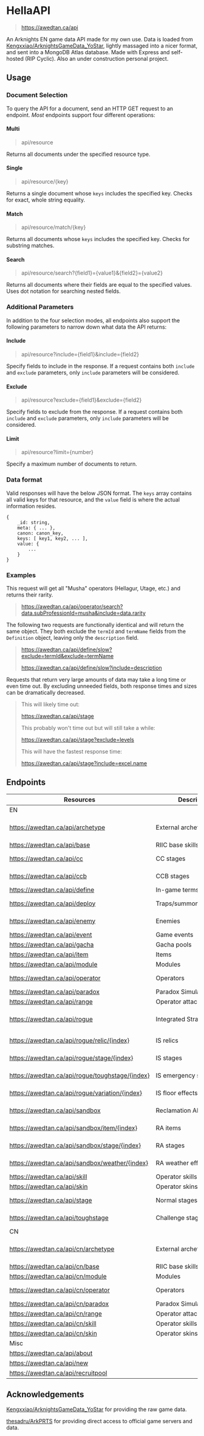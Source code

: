 # HellaAPI

> https://awedtan.ca/api

An Arknights EN game data API made for my own use. Data is loaded from [Kengxxiao/ArknightsGameData_YoStar](https://github.com/Kengxxiao/ArknightsGameData_YoStar), lightly massaged into a nicer format, and sent into a MongoDB Atlas database. Made with Express and self-hosted (RIP Cyclic). Also an under construction personal project.

## Usage

### Document Selection

To query the API for a document, send an HTTP GET request to an endpoint. _Most_ endpoints support four different operations:

#### Multi

> api/resource

Returns all documents under the specified resource type.

#### Single

> api/resource/{key}

Returns a single document whose `keys` includes the specified key. Checks for exact, whole string equality.

#### Match

> api/resource/match/{key}

Returns all documents whose `keys` includes the specified key. Checks for substring matches.

#### Search

> api/resource/search?{field1}={value1}&{field2}={value2}

Returns all documents where their fields are equal to the specified values. Uses dot notation for searching nested fields.

### Additional Parameters

In addition to the four selection modes, all endpoints also support the following parameters to narrow down what data the API returns:

#### Include

> api/resource?include={field1}&include={field2}

Specify fields to include in the response. If a request contains both `include` and `exclude` parameters, only `include` parameters will be considered.

#### Exclude

> api/resource?exclude={field1}&exclude={field2}

Specify fields to exclude from the response. If a request contains both `include` and `exclude` parameters, only `include` parameters will be considered.

#### Limit

> api/resource?limit={number}

Specify a maximum number of documents to return.

### Data format

Valid responses will have the below JSON format. The `keys` array contains all valid keys for that resource, and the `value` field is where the actual information resides.

```
{
    _id: string,
    meta: { ... },
    canon: canon_key,
    keys: [ key1, key2, ... ],
    value: {
        ...
    }
}
```

### Examples

This request will get all "Musha" operators (Hellagur, Utage, etc.) and returns their rarity.

> https://awedtan.ca/api/operator/search?data.subProfessionId=musha&include=data.rarity

The following two requests are functionally identical and will return the same object. They both exclude the `termId` and `termName` fields from the `Definition` object, leaving only the `description` field.

> https://awedtan.ca/api/define/slow?exclude=termId&exclude=termName
> 
> https://awedtan.ca/api/define/slow?include=description

Requests that return very large amounts of data may take a long time or even time out. By excluding unneeded fields, both response times and sizes can be dramatically decreased.

> This will likely time out:
>
> https://awedtan.ca/api/stage
>
> This probably won't time out but will still take a while:
>
> https://awedtan.ca/api/stage?exclude=levels
>
> This will have the fastest response time:
>
> https://awedtan.ca/api/stage?include=excel.name

## Endpoints

| Resources | Description | Valid Keys | [Return Type](https://github.com/Awedtan/HellaAPI/tree/main/types) |
|-|-|-|-|
| EN |
| https://awedtan.ca/api/archetype                | External archetype name | Internal archetype name       | `string`         |
| https://awedtan.ca/api/base                     | RIIC base skills        | Base skill ID                 | `Base`           |
| https://awedtan.ca/api/cc                       | CC stages               | Stage ID/name                 | `CCStage`        |
| https://awedtan.ca/api/ccb                      | CCB stages              | Stage ID/name                 | `CCStage`        |
| https://awedtan.ca/api/define                   | In-game terms           | Term name                     | `Definition`     |
| https://awedtan.ca/api/deploy                   | Traps/summons/equipment | Deployable ID/name            | `Deployable`     |
| https://awedtan.ca/api/enemy                    | Enemies                 | Enemy ID/name/code            | `Enemy`          |
| https://awedtan.ca/api/event                    | Game events             | Event ID                      | `GameEvent`      |
| https://awedtan.ca/api/gacha                    | Gacha pools             | Pool ID                       | `GachaPool`      |
| https://awedtan.ca/api/item                     | Items                   | Item ID/name                  | `Item`           |
| https://awedtan.ca/api/module                   | Modules                 | Module ID                     | `Module`         |
| https://awedtan.ca/api/operator                 | Operators               | Operator ID/name              | `Operator`       |
| https://awedtan.ca/api/paradox                  | Paradox Simulations     | Operator ID                   | `Paradox`        |
| https://awedtan.ca/api/range                    | Operator attack ranges  | Range ID                      | `GridRange`      |
| https://awedtan.ca/api/rogue                    | Integrated Strategies   | IS index (IS2=0, IS3=1, etc.) | `RogueTheme`     |
| https://awedtan.ca/api/rogue/relic/{index}      | IS relics               | IS relic ID/name              | `RogueRelic`     |
| https://awedtan.ca/api/rogue/stage/{index}      | IS stages               | IS stage ID/name              | `RogueStage`     |
| https://awedtan.ca/api/rogue/toughstage/{index} | IS emergency stages     | IS stage ID/name              | `RogueStage`     |
| https://awedtan.ca/api/rogue/variation/{index}  | IS floor effects        | IS variation ID/name          | `RogueVariation` |
| https://awedtan.ca/api/sandbox                  | Reclamation Algorithm   | RA index (RA2=0, etc.)        | `SandboxAct`     |
| https://awedtan.ca/api/sandbox/item/{index}     | RA items                | RA item ID/name               | `SandboxItem`    |
| https://awedtan.ca/api/sandbox/stage/{index}    | RA stages               | RA stage ID/name              | `SandboxStage`   |
| https://awedtan.ca/api/sandbox/weather/{index}  | RA weather effects      | RA weather ID/name            | `SandboxWeather` |
| https://awedtan.ca/api/skill                    | Operator skills         | Skill ID                      | `Skill`          |
| https://awedtan.ca/api/skin                     | Operator skins          | Skin ID                       | `Skin`         |
| https://awedtan.ca/api/stage                    | Normal stages           | Stage ID/code                 | `Stage[]`        |
| https://awedtan.ca/api/toughstage               | Challenge stages        | Stage ID/code                 | `Stage[]`        |
| CN |
| https://awedtan.ca/api/cn/archetype             | External archetype name | Internal archetype name       | `string`         |
| https://awedtan.ca/api/cn/base                  | RIIC base skills        | Base skill ID                 | `Base`           |
| https://awedtan.ca/api/cn/module                | Modules                 | Module ID                     | `Module`         |
| https://awedtan.ca/api/cn/operator              | Operators               | Operator ID/name              | `Operator`       |
| https://awedtan.ca/api/cn/paradox               | Paradox Simulations     | Operator ID                   | `Paradox`        |
| https://awedtan.ca/api/cn/range                 | Operator attack ranges  | Range ID                      | `GridRange`      |
| https://awedtan.ca/api/cn/skill                 | Operator skills         | Skill ID                      | `Skill`          |
| https://awedtan.ca/api/cn/skin                  | Operator skins          | Skin ID                       | `Skin`         |
| Misc |
| https://awedtan.ca/api/about |
| https://awedtan.ca/api/new |
| https://awedtan.ca/api/recruitpool |

## Acknowledgements

[Kengxxiao/ArknightsGameData_YoStar](https://github.com/Kengxxiao/ArknightsGameData_YoStar) for providing the raw game data.

[thesadru/ArkPRTS](https://github.com/thesadru/ArkPRTS) for providing direct access to official game servers and data.

